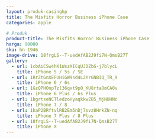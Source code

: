 ```yaml
---
layout: produk-casinghp
title: The Misfits Horror Business iPhone Case
categories: apple

# Produk
product-title: The Misfits Horror Business iPhone Case
harga: 90000
sku: hn-1946
image-drive: 18frgLS--T-uedAfAB2J9fi7N-QmsB27T
gallery:
  - url: 1cbAiCSw4hK1WszXICqUJDZbG-j7blycL
    title: iPhone 5 / 5s / SE
  - url: 1RrZtGnXEFUHiGW9sd4L2YrGNBIQ_TR_9
    title: iPhone 6 / 6s
  - url: 1GzQPHOnpTzl36qxt9pO_KU8rtaOmCA0v
    title: iPhone 6 Plus / 6s Plus
  - url: 1bgrtseNCTledzoHyaqkkwZB5_MjNUHNc
    title: iPhone 7 / 8
  - url: 1kaP2BRftvlRB2Em5nDj7svz8HrkZN-nq
    title: iPhone 7 Plus / 8 Plus
  - url: 18frgLS--T-uedAfAB2J9fi7N-QmsB27T
    title: iPhone X
---
```

